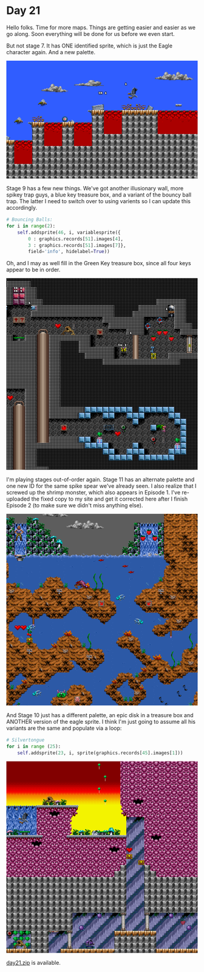 # Day 21 #

Hello folks. Time for more maps. Things are getting easier and easier 
as we go along. Soon everything will be done for us before we even 
start.

But not stage 7. It has ONE identified sprite, which is just the Eagle 
character again. And a new palette.

![day21_1](images/day21_1.png)

Stage 9 has a few new things. We've got another illusionary wall, more 
spikey trap guys, a blue key treasure box, and a variant of the bouncy 
ball trap. The latter I need to switch over to using varients so I can 
update this accordingly.

```py
# Bouncing Balls:
for i in range(2):
    self.addsprite(46, i, variablesprite({
        0 : graphics.records[51].images[4],
        3 : graphics.records[51].images[7]},
        field='info', hidelabel=True))
```

Oh, and I may as well fill in the Green Key treasure box, since all 
four keys appear to be in order.

![day21_2](images/day21_2.png)

I'm playing stages out-of-order again. Stage 11 has an alternate 
palette and one new ID for the same spike spear we've already seen. I 
also realize that I screwed up the shrimp monster, which also appears 
in Episode 1. I've re-uploaded the fixed copy to my site and get it 
corrected here after I finish Episode 2 (to make sure we didn't miss 
anything else).

![day21_3](images/day21_3.png)

And Stage 10 just has a different palette, an epic disk in a treasure 
box and ANOTHER version of the eagle sprite. I think I'm just going to 
assume all his variants are the same and populate via a loop:

```py
# Silvertongue
for i in range (25):
    self.addsprite(23, i, sprite(graphics.records[45].images[1]))
```

![day21_4](images/day21_4.png)

[day21.zip][day21] is available.

[day21]: http://www.zerker.ca/misc/xargon/day21.zip
